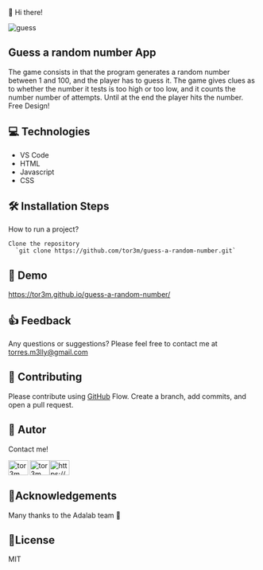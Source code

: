 👋 Hi there!

![guess](https://user-images.githubusercontent.com/81690198/138865782-cca624e6-da55-4b11-91a4-a36313c1aae4.png)


## Guess a random number App
The game consists in that the program generates a random number between 1 and 100, and the player has to
guess it. The game gives clues as to whether the number it tests is too high or too low, and it counts the number
number of attempts. Until at the end the player hits the number. Free Design!

## 💻 Technologies
- VS Code
- HTML
- Javascript
- CSS

## 🛠️ Installation Steps 

How to run a project? 

	Clone the repository
      `git clone https://github.com/tor3m/guess-a-random-number.git`

## 🚀 Demo 

https://tor3m.github.io/guess-a-random-number/

## 👍 Feedback
Any questions or suggestions? Please feel free to contact me at torres.m3lly@gmail.com 

## 🍰 Contributing
Please contribute using [GitHub](https://docs.github.com/en/get-started/quickstart/github-flow) Flow. Create a branch, add commits, and open a pull request.


## 🦸 Autor 
Contact me!

<p><a href="https://github.com/tor3m" target="blank"><img align="left" src=https://user-images.githubusercontent.com/81690198/142497840-2dc56a9d-1648-42bc-a091-9a8a66bce02f.jpeg alt="tor3m" height="30" width="40" /></a><a href="https://twitter.com/maribeltm" target="blank"><img align="center" src="https://raw.githubusercontent.com/rahuldkjain/github-profile-readme-generator/master/src/images/icons/Social/twitter.svg" alt="tor3m" height="30" width="40" /></a><a href="https://www.linkedin.com/in/tor3m/ target="blank"><img align="center" src="https://raw.githubusercontent.com/rahuldkjain/github-profile-readme-generator/master/src/images/icons/Social/linked-in-alt.svg" alt="https://www.linkedin.com/in/tor3m/" height="30" width="40" /></a></p>


## 🤝Acknowledgements 

Many thanks to the Adalab team 💞

## 📝License 

MIT
